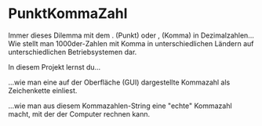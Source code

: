# PunktKommaZahl

Immer dieses Dilemma mit dem . (Punkt) oder , (Komma) in Dezimalzahlen...
Wie stellt man 1000der-Zahlen mit Komma in unterschiedlichen Ländern auf unterschiedlichen
Betriebsystemen dar.

In diesem Projekt lernst du...

...wie man eine auf der Oberfläche (GUI) dargestellte Kommazahl als Zeichenkette einliest.

...wie man aus diesem Kommazahlen-String eine "echte" Kommazahl macht, mit der der Computer rechnen kann.

